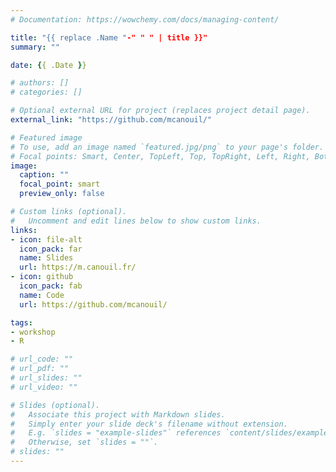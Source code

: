 ```yaml
---
# Documentation: https://wowchemy.com/docs/managing-content/

title: "{{ replace .Name "-" " " | title }}"
summary: ""

date: {{ .Date }}

# authors: []
# categories: []

# Optional external URL for project (replaces project detail page).
external_link: "https://github.com/mcanouil/"

# Featured image
# To use, add an image named `featured.jpg/png` to your page's folder.
# Focal points: Smart, Center, TopLeft, Top, TopRight, Left, Right, BottomLeft, Bottom, BottomRight.
image:
  caption: ""
  focal_point: smart
  preview_only: false

# Custom links (optional).
#   Uncomment and edit lines below to show custom links.
links:
- icon: file-alt
  icon_pack: far
  name: Slides
  url: https://m.canouil.fr/
- icon: github
  icon_pack: fab
  name: Code
  url: https://github.com/mcanouil/

tags:
- workshop
- R

# url_code: ""
# url_pdf: ""
# url_slides: ""
# url_video: ""

# Slides (optional).
#   Associate this project with Markdown slides.
#   Simply enter your slide deck's filename without extension.
#   E.g. `slides = "example-slides"` references `content/slides/example-slides.md`.
#   Otherwise, set `slides = ""`.
# slides: ""
---
```

